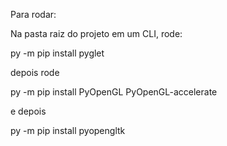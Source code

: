 Para rodar:

Na pasta raiz do projeto em um CLI, rode:

py -m pip install pyglet

depois rode

py -m pip install PyOpenGL PyOpenGL-accelerate

e depois

py -m pip install pyopengltk
